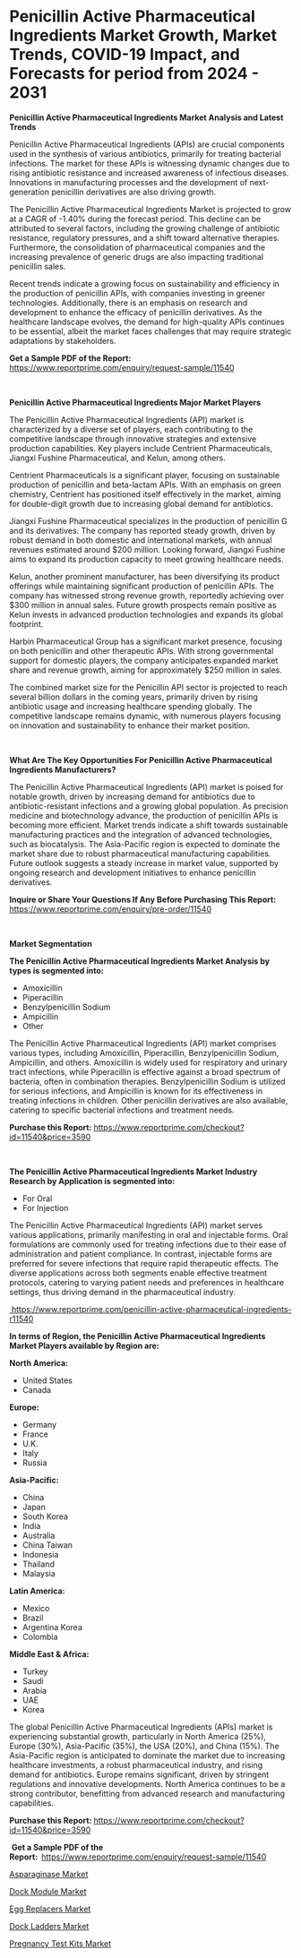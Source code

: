 <p><h1>Penicillin Active Pharmaceutical Ingredients Market Growth, Market Trends, COVID-19 Impact, and Forecasts for period from 2024 - 2031</h1></p><p><strong>Penicillin Active Pharmaceutical Ingredients Market Analysis and Latest Trends</strong></p>
<p><p>Penicillin Active Pharmaceutical Ingredients (APIs) are crucial components used in the synthesis of various antibiotics, primarily for treating bacterial infections. The market for these APIs is witnessing dynamic changes due to rising antibiotic resistance and increased awareness of infectious diseases. Innovations in manufacturing processes and the development of next-generation penicillin derivatives are also driving growth.</p><p>The Penicillin Active Pharmaceutical Ingredients Market is projected to grow at a CAGR of -1.40% during the forecast period. This decline can be attributed to several factors, including the growing challenge of antibiotic resistance, regulatory pressures, and a shift toward alternative therapies. Furthermore, the consolidation of pharmaceutical companies and the increasing prevalence of generic drugs are also impacting traditional penicillin sales.</p><p>Recent trends indicate a growing focus on sustainability and efficiency in the production of penicillin APIs, with companies investing in greener technologies. Additionally, there is an emphasis on research and development to enhance the efficacy of penicillin derivatives. As the healthcare landscape evolves, the demand for high-quality APIs continues to be essential, albeit the market faces challenges that may require strategic adaptations by stakeholders.</p></p>
<p><strong>Get a Sample PDF of the Report:&nbsp;</strong> <a href="https://www.reportprime.com/enquiry/request-sample/11540?utm_campaign=1553&utm_medium=2&utm_source=Github&utm_content=ia&utm_term=18102024&utm_id=penicillin-active-pharmaceutical-ingredients">https://www.reportprime.com/enquiry/request-sample/11540</a></p>
<p>&nbsp;</p>
<p><strong>Penicillin Active Pharmaceutical Ingredients Major Market Players</strong></p>
<p><p>The Penicillin Active Pharmaceutical Ingredients (API) market is characterized by a diverse set of players, each contributing to the competitive landscape through innovative strategies and extensive production capabilities. Key players include Centrient Pharmaceuticals, Jiangxi Fushine Pharmaceutical, and Kelun, among others.</p><p>Centrient Pharmaceuticals is a significant player, focusing on sustainable production of penicillin and beta-lactam APIs. With an emphasis on green chemistry, Centrient has positioned itself effectively in the market, aiming for double-digit growth due to increasing global demand for antibiotics.</p><p>Jiangxi Fushine Pharmaceutical specializes in the production of penicillin G and its derivatives. The company has reported steady growth, driven by robust demand in both domestic and international markets, with annual revenues estimated around $200 million. Looking forward, Jiangxi Fushine aims to expand its production capacity to meet growing healthcare needs.</p><p>Kelun, another prominent manufacturer, has been diversifying its product offerings while maintaining significant production of penicillin APIs. The company has witnessed strong revenue growth, reportedly achieving over $300 million in annual sales. Future growth prospects remain positive as Kelun invests in advanced production technologies and expands its global footprint.</p><p>Harbin Pharmaceutical Group has a significant market presence, focusing on both penicillin and other therapeutic APIs. With strong governmental support for domestic players, the company anticipates expanded market share and revenue growth, aiming for approximately $250 million in sales.</p><p>The combined market size for the Penicillin API sector is projected to reach several billion dollars in the coming years, primarily driven by rising antibiotic usage and increasing healthcare spending globally. The competitive landscape remains dynamic, with numerous players focusing on innovation and sustainability to enhance their market position.</p></p>
<p>&nbsp;</p>
<p><strong>What Are The Key Opportunities For Penicillin Active Pharmaceutical Ingredients Manufacturers?</strong></p>
<p><p>The Penicillin Active Pharmaceutical Ingredients (API) market is poised for notable growth, driven by increasing demand for antibiotics due to antibiotic-resistant infections and a growing global population. As precision medicine and biotechnology advance, the production of penicillin APIs is becoming more efficient. Market trends indicate a shift towards sustainable manufacturing practices and the integration of advanced technologies, such as biocatalysis. The Asia-Pacific region is expected to dominate the market share due to robust pharmaceutical manufacturing capabilities. Future outlook suggests a steady increase in market value, supported by ongoing research and development initiatives to enhance penicillin derivatives.</p></p>
<p><strong>Inquire or Share Your Questions If Any Before Purchasing This Report:</strong> <a href="https://www.reportprime.com/enquiry/pre-order/11540?utm_campaign=1553&utm_medium=2&utm_source=Github&utm_content=ia&utm_term=18102024&utm_id=penicillin-active-pharmaceutical-ingredients">https://www.reportprime.com/enquiry/pre-order/11540</a></p>
<p>&nbsp;</p>
<p><strong>Market Segmentation</strong></p>
<p><strong>The Penicillin Active Pharmaceutical Ingredients Market Analysis by types is segmented into:</strong></p>
<p><ul><li>Amoxicillin</li><li>Piperacillin</li><li>Benzylpenicillin Sodium</li><li>Ampicillin</li><li>Other</li></ul></p>
<p><p>The Penicillin Active Pharmaceutical Ingredients (API) market comprises various types, including Amoxicillin, Piperacillin, Benzylpenicillin Sodium, Ampicillin, and others. Amoxicillin is widely used for respiratory and urinary tract infections, while Piperacillin is effective against a broad spectrum of bacteria, often in combination therapies. Benzylpenicillin Sodium is utilized for serious infections, and Ampicillin is known for its effectiveness in treating infections in children. Other penicillin derivatives are also available, catering to specific bacterial infections and treatment needs.</p></p>
<p><strong>Purchase this Report:&nbsp;</strong><a href="https://www.reportprime.com/checkout?id=11540&price=3590&utm_campaign=1553&utm_medium=2&utm_source=Github&utm_content=ia&utm_term=18102024&utm_id=penicillin-active-pharmaceutical-ingredients">https://www.reportprime.com/checkout?id=11540&price=3590</a></p>
<p>&nbsp;</p>
<p><strong>The Penicillin Active Pharmaceutical Ingredients Market Industry Research by Application is segmented into:</strong></p>
<p><ul><li>For Oral</li><li>For Injection</li></ul></p>
<p><p>The Penicillin Active Pharmaceutical Ingredients (API) market serves various applications, primarily manifesting in oral and injectable forms. Oral formulations are commonly used for treating infections due to their ease of administration and patient compliance. In contrast, injectable forms are preferred for severe infections that require rapid therapeutic effects. The diverse applications across both segments enable effective treatment protocols, catering to varying patient needs and preferences in healthcare settings, thus driving demand in the pharmaceutical industry.</p></p>
<p><a href="https://www.reportprime.com/penicillin-active-pharmaceutical-ingredients-r11540?utm_campaign=1553&utm_medium=2&utm_source=Github&utm_content=ia&utm_term=18102024&utm_id=penicillin-active-pharmaceutical-ingredients">&nbsp;https://www.reportprime.com/penicillin-active-pharmaceutical-ingredients-r11540</a></p>
<p><strong>In terms of Region, the Penicillin Active Pharmaceutical Ingredients Market Players available by Region are:</strong></p>
<p>
    <p> <strong> North America: </strong>
        <ul>
            <li>United States</li>
            <li>Canada</li>
        </ul>
        </p> 
    <p> <strong> Europe: </strong>
        <ul>
            <li>Germany</li>
            <li>France</li>
            <li>U.K.</li>
            <li>Italy</li>
            <li>Russia</li>
        </ul>
        </p> 
    <p> <strong> Asia-Pacific: </strong>
        <ul>
            <li>China</li>
            <li>Japan</li>
            <li>South Korea</li>
            <li>India</li>
            <li>Australia</li>
            <li>China Taiwan</li>
            <li>Indonesia</li>
            <li>Thailand</li>
            <li>Malaysia</li>
        </ul>
        </p> 
    <p> <strong> Latin America: </strong>
        <ul>
            <li>Mexico</li>
            <li>Brazil</li>
            <li>Argentina Korea</li>
            <li>Colombia</li>
        </ul>
        </p> 
    <p> <strong> Middle East & Africa: </strong>
        <ul>
            <li>Turkey</li>
            <li>Saudi</li>
            <li>Arabia</li>
            <li>UAE</li>
            <li>Korea</li>
        </ul>
    </p>
    </p>
<p><p>The global Penicillin Active Pharmaceutical Ingredients (APIs) market is experiencing substantial growth, particularly in North America (25%), Europe (30%), Asia-Pacific (35%), the USA (20%), and China (15%). The Asia-Pacific region is anticipated to dominate the market due to increasing healthcare investments, a robust pharmaceutical industry, and rising demand for antibiotics. Europe remains significant, driven by stringent regulations and innovative developments. North America continues to be a strong contributor, benefitting from advanced research and manufacturing capabilities.</p></p>
<p><strong>Purchase this Report: </strong><a href="https://www.reportprime.com/checkout?id=11540&price=3590&utm_campaign=1553&utm_medium=2&utm_source=Github&utm_content=ia&utm_term=18102024&utm_id=penicillin-active-pharmaceutical-ingredients">https://www.reportprime.com/checkout?id=11540&price=3590</a></p>
<p>&nbsp;<strong>Get a Sample PDF of the Report:&nbsp;&nbsp;</strong><a href="https://www.reportprime.com/enquiry/request-sample/11540?utm_campaign=1553&utm_medium=2&utm_source=Github&utm_content=ia&utm_term=18102024&utm_id=penicillin-active-pharmaceutical-ingredients">https://www.reportprime.com/enquiry/request-sample/11540</a></p>
<p><strong></strong></p>
<p><p><a href="https://github.com/YashRP12/Market-Research-Report-List-6/blob/main/asparaginase-market.md?utm_campaign=1553&utm_medium=2&utm_source=Github&utm_content=ia&utm_term=18102024&utm_id=penicillin-active-pharmaceutical-ingredients">Asparaginase Market</a></p><p><a href="https://issuu.com/reportprime-2/docs/dock-module-market-size-2030.pptx_7b44ef02d69ede?utm_campaign=1553&utm_medium=2&utm_source=Github&utm_content=ia&utm_term=18102024&utm_id=penicillin-active-pharmaceutical-ingredients">Dock Module Market</a></p><p><a href="https://www.linkedin.com/pulse/egg-replacers-market-indicators-size-regional-breakdown-player-zhdke?utm_campaign=1553&utm_medium=2&utm_source=Github&utm_content=ia&utm_term=18102024&utm_id=penicillin-active-pharmaceutical-ingredients">Egg Replacers Market</a></p><p><a href="https://issuu.com/reportprime-2/docs/dock-ladders-market-size-2030.pptx_a2b7892a22327d?utm_campaign=1553&utm_medium=2&utm_source=Github&utm_content=ia&utm_term=18102024&utm_id=penicillin-active-pharmaceutical-ingredients">Dock Ladders Market</a></p><p><a href="https://www.linkedin.com/pulse/pregnancy-test-kits-market-trends-growth-outlook-2024-pew4e?utm_campaign=1553&utm_medium=2&utm_source=Github&utm_content=ia&utm_term=18102024&utm_id=penicillin-active-pharmaceutical-ingredients">Pregnancy Test Kits Market</a></p></p>